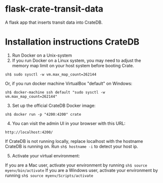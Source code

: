 # flask-crate-transit-data
A flask app that inserts transit data into CrateDB.

# Installation instructions CrateDB

1) Run Docker on a Unix-system
2) If you run Docker on a Linux system, you may need to adjust the memory map limit on your host system before booting Crate.

``sh$ sudo sysctl -w vm.max_map_count=262144``

Or, if you run docker machine VirtualBox "default" on Windows:

``sh$ docker-machine ssh default "sudo sysctl -w vm.max_map_count=262144"``

3) Set up the official CrateDB Docker image:

``sh$ docker run -p "4200:4200" crate``

4) You can visit the admin UI in your browser with this URL: 

``http://localhost:4200/``

If CrateDB is not running locally, replace localhost with the hostname CrateDB is running on. 
Run ``sh$ hostname -i`` to detect your host ip.

<!-- docker-machine ip -->

5) Activate your virtual environment:

If you are a Mac user, activate your environment by running 
``sh$ source myenv/bin/activate``
If you are a Windows user, activate your environment by running 
``sh$ source myenv/Scripts/activate``